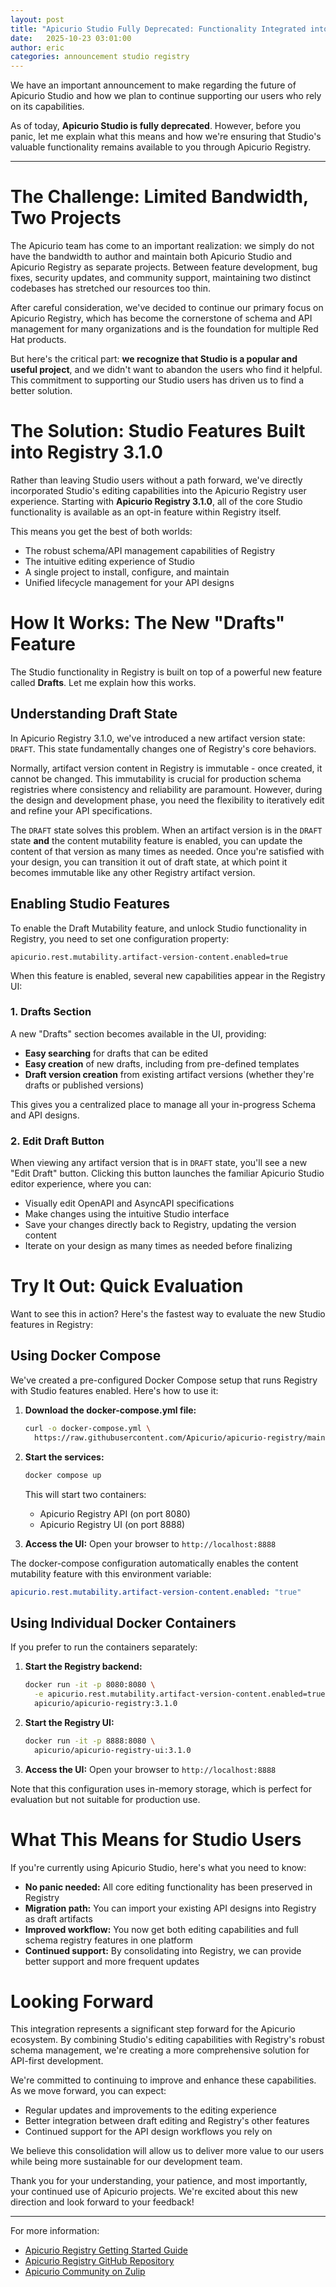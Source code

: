 ```yaml
---
layout: post
title: "Apicurio Studio Fully Deprecated: Functionality Integrated into Apicurio Registry 3.1.0"
date:   2025-10-23 03:01:00
author: eric
categories: announcement studio registry
---
```


We have an important announcement to make regarding the future of Apicurio Studio and how we plan to continue
supporting our users who rely on its capabilities.

As of today, **Apicurio Studio is fully deprecated**. However, before you panic, let me explain what this means
and how we're ensuring that Studio's valuable functionality remains available to you through Apicurio Registry.

---

# The Challenge: Limited Bandwidth, Two Projects

The Apicurio team has come to an important realization: we simply do not have the bandwidth to author and maintain
both Apicurio Studio and Apicurio Registry as separate projects. Between feature development, bug fixes, security
updates, and community support, maintaining two distinct codebases has stretched our resources too thin.

After careful consideration, we've decided to continue our primary focus on Apicurio Registry, which has become the
cornerstone of schema and API management for many organizations and is the foundation for multiple Red Hat products.

But here's the critical part: **we recognize that Studio is a popular and useful project**, and we didn't want to
abandon the users who find it helpful. This commitment to supporting our Studio users has driven us to find a better
solution.

# The Solution: Studio Features Built into Registry 3.1.0

Rather than leaving Studio users without a path forward, we've directly incorporated Studio's editing capabilities
into the Apicurio Registry user experience. Starting with **Apicurio Registry 3.1.0**, all of the core Studio
functionality is available as an opt-in feature within Registry itself.

This means you get the best of both worlds:
- The robust schema/API management capabilities of Registry
- The intuitive editing experience of Studio
- A single project to install, configure, and maintain
- Unified lifecycle management for your API designs

# How It Works: The New "Drafts" Feature

The Studio functionality in Registry is built on top of a powerful new feature called **Drafts**. Let me explain how
this works.

## Understanding Draft State

In Apicurio Registry 3.1.0, we've introduced a new artifact version state: `DRAFT`. This state fundamentally changes
one of Registry's core behaviors.

Normally, artifact version content in Registry is immutable - once created, it cannot be changed. This immutability
is crucial for production schema registries where consistency and reliability are paramount. However, during the
design and development phase, you need the flexibility to iteratively edit and refine your API specifications.

The `DRAFT` state solves this problem. When an artifact version is in the `DRAFT` state **and** the content
mutability feature is enabled, you can update the content of that version as many times as needed. Once you're
satisfied with your design, you can transition it out of draft state, at which point it becomes immutable like any
other Registry artifact version.

## Enabling Studio Features

To enable the Draft Mutability feature, and unlock Studio functionality in Registry, you need to set one 
configuration property:

```
apicurio.rest.mutability.artifact-version-content.enabled=true
```

When this feature is enabled, several new capabilities appear in the Registry UI:

### 1. Drafts Section

A new "Drafts" section becomes available in the UI, providing:

- **Easy searching** for drafts that can be edited
- **Easy creation** of new drafts, including from pre-defined templates
- **Draft version creation** from existing artifact versions (whether they're drafts or published versions)

This gives you a centralized place to manage all your in-progress Schema and API designs.

### 2. Edit Draft Button

When viewing any artifact version that is in `DRAFT` state, you'll see a new "Edit Draft" button. Clicking this
button launches the familiar Apicurio Studio editor experience, where you can:

- Visually edit OpenAPI and AsyncAPI specifications
- Make changes using the intuitive Studio interface
- Save your changes directly back to Registry, updating the version content
- Iterate on your design as many times as needed before finalizing

# Try It Out: Quick Evaluation

Want to see this in action? Here's the fastest way to evaluate the new Studio features in Registry:

## Using Docker Compose

We've created a pre-configured Docker Compose setup that runs Registry with Studio features enabled. Here's how to
use it:

1. **Download the docker-compose.yml file:**
   ```bash
   curl -o docker-compose.yml \
     https://raw.githubusercontent.com/Apicurio/apicurio-registry/main/distro/docker-compose/in-memory-with-studio/docker-compose.yml
   ```

2. **Start the services:**
   ```bash
   docker compose up
   ```

   This will start two containers:
   - Apicurio Registry API (on port 8080)
   - Apicurio Registry UI (on port 8888)

3. **Access the UI:**
   Open your browser to `http://localhost:8888`

The docker-compose configuration automatically enables the content mutability feature with this environment
variable:
```yaml
apicurio.rest.mutability.artifact-version-content.enabled: "true"
```

## Using Individual Docker Containers

If you prefer to run the containers separately:

1. **Start the Registry backend:**
   ```bash
   docker run -it -p 8080:8080 \
     -e apicurio.rest.mutability.artifact-version-content.enabled=true \
     apicurio/apicurio-registry:3.1.0
   ```

2. **Start the Registry UI:**
   ```bash
   docker run -it -p 8888:8080 \
     apicurio/apicurio-registry-ui:3.1.0
   ```

3. **Access the UI:**
   Open your browser to `http://localhost:8888`

Note that this configuration uses in-memory storage, which is perfect for evaluation but not suitable for production
use.

# What This Means for Studio Users

If you're currently using Apicurio Studio, here's what you need to know:

- **No panic needed:** All core editing functionality has been preserved in Registry
- **Migration path:** You can import your existing API designs into Registry as draft artifacts
- **Improved workflow:** You now get both editing capabilities and full schema registry features in one platform
- **Continued support:** By consolidating into Registry, we can provide better support and more frequent updates

# Looking Forward

This integration represents a significant step forward for the Apicurio ecosystem. By combining Studio's editing
capabilities with Registry's robust schema management, we're creating a more comprehensive solution for API-first
development.

We're committed to continuing to improve and enhance these capabilities. As we move forward, you can expect:

- Regular updates and improvements to the editing experience
- Better integration between draft editing and Registry's other features
- Continued support for the API design workflows you rely on

We believe this consolidation will allow us to deliver more value to our users while being more sustainable for our
development team.

Thank you for your understanding, your patience, and most importantly, your continued use of Apicurio projects.
We're excited about this new direction and look forward to your feedback!

---

For more information:
- [Apicurio Registry Getting Started Guide](https://www.apicur.io/registry/getting-started/)
- [Apicurio Registry GitHub Repository](https://github.com/Apicurio/apicurio-registry)
- [Apicurio Community on Zulip](https://apicurio.zulipchat.com/)

